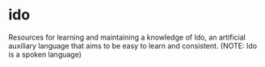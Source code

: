 # ido
Resources for learning and maintaining a knowledge of Ido, an artificial auxiliary language that aims to be easy to learn and consistent. (NOTE: Ido is a spoken language)

